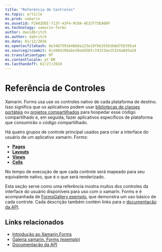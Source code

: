 ```yaml
---
title: "Referência de Controles"
ms.topic: article
ms.prod: xamarin
ms.assetid: F2A02DEE-7137-42F4-9C0A-4E1CF75EA08F
ms.technology: xamarin-forms
author: davidbritch
ms.author: dabritch
ms.date: 01/12/2016
ms.openlocfilehash: 0e348759164668a223e19fb6355b3b8d758395a4
ms.sourcegitcommit: 6cd40d190abe38edd50fc74331be15324a845a28
ms.translationtype: MT
ms.contentlocale: pt-BR
ms.lasthandoff: 02/27/2018
---
```

# <a name="controls-reference"></a>Referência de Controles

Xamarin. Forms usa use os controles nativo de cada plataforma de destino.
Isso significa que os aplicativos podem usar [bibliotecas de classes portáteis](~/cross-platform/app-fundamentals/pcl.md) ou [projetos compartilhados](~/cross-platform/app-fundamentals/shared-projects.md) para hospedar esse código compartilhado e, em seguida, fazer aplicativos específicos de plataforma que consumirão o código compartilhado.

Há quatro grupos de controle principal usados para criar a interface do usuário de um aplicativo xamarin. Forms:

- [**Pages**](pages.md)
- [**Layouts**](layouts.md)
- [**Views**](views.md)
- [**Cells**](cells.md)

No tempo de execução de que cada controle será mapeado para seu equivalente nativo, que é o que será renderizado.

Esta seção serve como uma referência mostra muitos dos controles da interface do usuário disponíveis para uso com o xamarin. Forms e é acompanhada de [FormsGallery exemplo](https://developer.xamarin.com/samples/FormsGallery/), que demonstra um uso básico de cada controle.
Cada descrição também contém links para o [documentação da API](https://developer.xamarin.com/api/namespace/Xamarin.Forms/).



## <a name="related-links"></a>Links relacionados

- [Introdução ao Xamarin.Forms](~/xamarin-forms/get-started/introduction-to-xamarin-forms.md)
- [Galeria xamarin. Forms (exemplo)](https://developer.xamarin.com/samples/FormsGallery/)
- [Documentação da API](https://developer.xamarin.com/api/namespace/Xamarin.Forms/)

